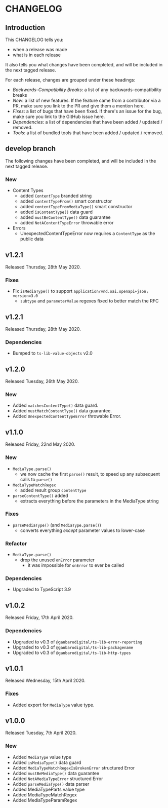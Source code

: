 # CHANGELOG

## Introduction

This CHANGELOG tells you:

* when a release was made
* what is in each release

It also tells you what changes have been completed, and will be included in the next tagged release.

For each release, changes are grouped under these headings:

* _Backwards-Compatibility Breaks_: a list of any backwards-compatibility breaks
* _New_: a list of new features. If the feature came from a contributor via a PR, make sure you link to the PR and give them a mention here.
* _Fixes_: a list of bugs that have been fixed. If there's an issue for the bug, make sure you link to the GitHub issue here.
* _Dependencies_: a list of dependencies that have been added / updated / removed.
* _Tools_: a list of bundled tools that have been added / updated / removed.

## develop branch

The following changes have been completed, and will be included in the next tagged release.

### New

* Content Types
  - added `ContentType` branded string
  - added `contentTypeFrom()` smart constructor
  - added `contentTypeFromMediaType()` smart constructor
  - added `isContentType()` data guard
  - added `mustBeContentType()` data guarantee
  - added `NotAContentTypeError` throwable error
* Errors
  - UnexpectedContentTypeError now requires a `ContentType` as the public data

## v1.2.1

Released Thursday, 28th May 2020.

### Fixes

* Fix `isMediaType()` to support `application/vnd.oai.openapi+json; version=3.0`
  - `subtype` and `parameterValue` regexes fixed to better match the RFC

## v1.2.1

Released Thursday, 28th May 2020.

### Dependencies

* Bumped to `ts-lib-value-objects` v2.0

## v1.2.0

Released Tuesday, 26th May 2020.

### New

* Added `matchesContentType()` data guard.
* Added `mustMatchContentType()` data guarantee.
* Added `UnexpectedContentTypeError` throwable Error.

## v1.1.0

Released Friday, 22nd May 2020.

### New

* `MediaType.parse()`
  - we now cache the first `parse()` result, to speed up any subsequent calls to `parse()`
* `MediaTypeMatchRegex`
  - added result group `contentType`
* `parseContentType()` added
  - extracts everything before the parameters in the MediaType string

### Fixes

* `parseMediaType()` (and `MediaType.parse()`)
  - converts everything *except* parameter values to lower-case

### Refactor

* `MediaType.parse()`
  - drop the unused `onError` parameter
    - it was impossible for `onError` to ever be called

### Dependencies

* Upgraded to TypeScript 3.9

## v1.0.2

Released Friday, 17th April 2020.

### Dependencies

* Upgraded to v0.3 of `@ganbarodigital/ts-lib-error-reporting`
* Upgraded to v0.3 of `@ganbarodigital/ts-lib-packagename`
* Upgraded to v0.3 of `@ganbarodigital/ts-lib-http-types`

## v1.0.1

Released Wednesday, 15th April 2020.

### Fixes

* Added export for `MediaType` value type.

## v1.0.0

Released Tuesday, 7th April 2020.

### New

* Added `MediaType` value type
* Added `isMediaType()` data guard
* Added `MediaTypeMatchRegexIsBrokenError` structured Error
* Added `mustBeMediaType()` data guarantee
* Added `NotAMediaTypeError` structured Error
* Added `parseMediaType()` data parser
* Added MediaTypeParts value type
* Added MediaTypeMatchRegex
* Added MediaTypeParamRegex
